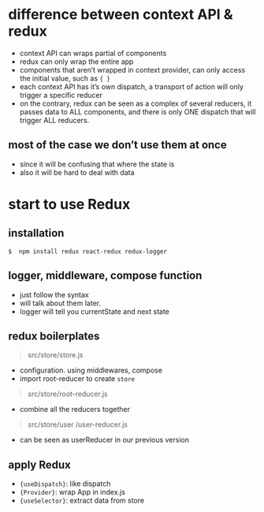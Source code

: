 # difference between context API & redux

- context API can wraps partial of components
- redux can only wrap the entire app
- components that aren’t wrapped in context provider, can only access the initial value, such as `{ }`
- each context API has it’s own dispatch, a transport of action will only trigger a specific reducer
- on the contrary, redux can be seen as a complex of several reducers, it passes data to ALL components, and there is only ONE dispatch that will trigger ALL reducers.

## most of the case we don’t use them at once

- since it will be confusing that where the state is
- also it will be hard to deal with data

# start to use Redux

## installation
`$  npm install redux react-redux redux-logger`

## logger, middleware, compose function
- just follow the syntax
- will talk about them later.
- logger will tell you currentState and next state

## redux boilerplates

> src/store/store.js

- configuration. using middlewares, compose
- import root-reducer to create `store`

> src/store/root-reducer.js

- combine all the reducers together

> src/store/user
>               /user-reducer.js
- can be seen as userReducer in our previous version



## apply Redux
- `{useDispatch}`: like dispatch
- `{Provider}`: wrap App in index.js
- `{useSelector}`: extract data from store


